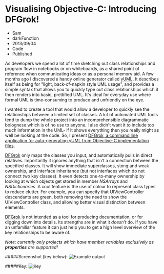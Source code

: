 # Visualising Objective-C: Introducing DFGrok!
- Sam
- darkFunction
- 2013/09/04
- Code
- Published

As developers we spend a lot of time sketching out class relationships and program flow in notebooks or on whiteboards, as a shared point of reference when communicating ideas or as a personal memory aid.  A few months ago I discovered a handy online generator called [yUML](http://yuml.me).  It describes itself as being for "light, back-of-napkin style UML usage", and provides a simple syntax that allows you to quickly type out class relationships which it then renders into basic, prettified UML.  It's ideal for everyday use where formal UML is time-consuming to produce and unfriendly on the eye.

I wanted to create a tool that would allow a developer to quickly see the relationships between a limited set of classes.  A lot of automated UML tools tend to dump the whole project into an incomprehensible diagrammatic bolognese which is of no use to anyone. I also didn't want it to include too much information in the UML- if it shows everything then you really might as well be looking at the code.  So, I present [DFGrok, a command line application for auto-generating yUML from Objective-C implementation files][DFGrok].

[DFGrok][DFGrok] only maps the classes you input, and automatically pulls in direct relatives.  Importantly it ignores anything that isn't a connection between the specified classes.  It will show immediate superclasses, stong and weak ownership, and interface inheritance (but not interfaces which do not connect two key classes).  It even detects one-to-many ownership by looking at which objects get stored in member *NSArrays* and *NSDictionaries*.  A cool feature is the use of colour to represent class types to reduce clutter.  For example, you can specify that UIViewController descendants are green, both removing the need to show the UIViewController class, and allowing better visual distinction between elements.

[DFGrok][DFGrok] is not intended as a tool for producing documentation, or for digging down into details.  Its strengths are in what it *doesn't* do.  If you have an unfamiliar feature it can just help you to get a high level overview of the key relationships to be aware of.

*Note: currently only projects which have member variables exclusively as **properties** are supported!*

#####Screenshot (key below):
![Example output](http://notes.darkfunction.com/images/yuml2.png)

#####Key:
![Key](http://notes.darkfunction.com/images/yumlkey.png)

[DFGrok]: https://github.com/darkFunction/DFGrok
